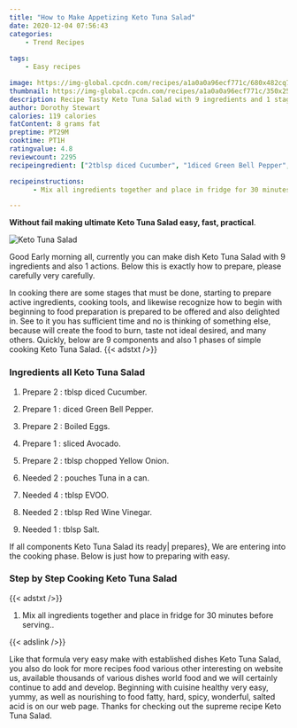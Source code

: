 ```yaml
---
title: "How to Make Appetizing Keto Tuna Salad"
date: 2020-12-04 07:56:43
categories:
    - Trend Recipes
    
tags:
    - Easy recipes

image: https://img-global.cpcdn.com/recipes/a1a0a0a96ecf771c/680x482cq70/keto-tuna-salad-recipe-main-photo.jpg
thumbnail: https://img-global.cpcdn.com/recipes/a1a0a0a96ecf771c/350x250cq70/keto-tuna-salad-recipe-main-photo.jpg
description: Recipe Tasty Keto Tuna Salad with 9 ingredients and 1 stages of easy cooking.
author: Dorothy Stewart
calories: 119 calories
fatContent: 8 grams fat
preptime: PT29M
cooktime: PT1H
ratingvalue: 4.8
reviewcount: 2295
recipeingredient: ["2tblsp diced Cucumber", "1diced Green Bell Pepper", "2Boiled Eggs", "1sliced Avocado", "2tblsp chopped Yellow Onion", "2pouches Tuna in a can", "4tblsp EVOO", "2tblsp Red Wine Vinegar", "1tblsp Salt"]

recipeinstructions: 
      - Mix all ingredients together and place in fridge for 30 minutes before serving

---
```




**Without fail making ultimate Keto Tuna Salad easy, fast, practical**. 


![Keto Tuna Salad](https://img-global.cpcdn.com/recipes/a1a0a0a96ecf771c/680x482cq70/keto-tuna-salad-recipe-main-photo.jpg "Keto Tuna Salad")




Good Early morning all, currently you can make dish Keto Tuna Salad with 9 ingredients and also 1 actions. Below this is exactly how to prepare, please carefully very carefully.

In cooking there are some stages that must be done, starting to prepare active ingredients, cooking tools, and likewise recognize how to begin with beginning to food preparation is prepared to be offered and also delighted in. See to it you has sufficient time and no is thinking of something else, because will create the food to burn, taste not ideal desired, and many others. Quickly, below are 9 components and also 1 phases of simple cooking Keto Tuna Salad.
{{< adstxt />}}

### Ingredients all Keto Tuna Salad


1. Prepare 2 : tblsp diced Cucumber.

1. Prepare 1 : diced Green Bell Pepper.

1. Prepare 2 : Boiled Eggs.

1. Prepare 1 : sliced Avocado.

1. Prepare 2 : tblsp chopped Yellow Onion.

1. Needed 2 : pouches Tuna in a can.

1. Needed 4 : tblsp EVOO.

1. Needed 2 : tblsp Red Wine Vinegar.

1. Needed 1 : tblsp Salt.



If all components Keto Tuna Salad its ready| prepares}, We are entering into the cooking phase. Below is just how to preparing with easy.

### Step by Step Cooking Keto Tuna Salad

{{< adstxt />}}


1. Mix all ingredients together and place in fridge for 30 minutes before serving..





{{< adslink />}}

Like that formula very easy make with established dishes Keto Tuna Salad, you also do look for more recipes food various other interesting on website us, available thousands of various dishes world food and we will certainly continue to add and develop. Beginning with cuisine healthy very easy, yummy, as well as nourishing to food fatty, hard, spicy, wonderful, salted acid is on our web page. Thanks for checking out the supreme recipe Keto Tuna Salad.
